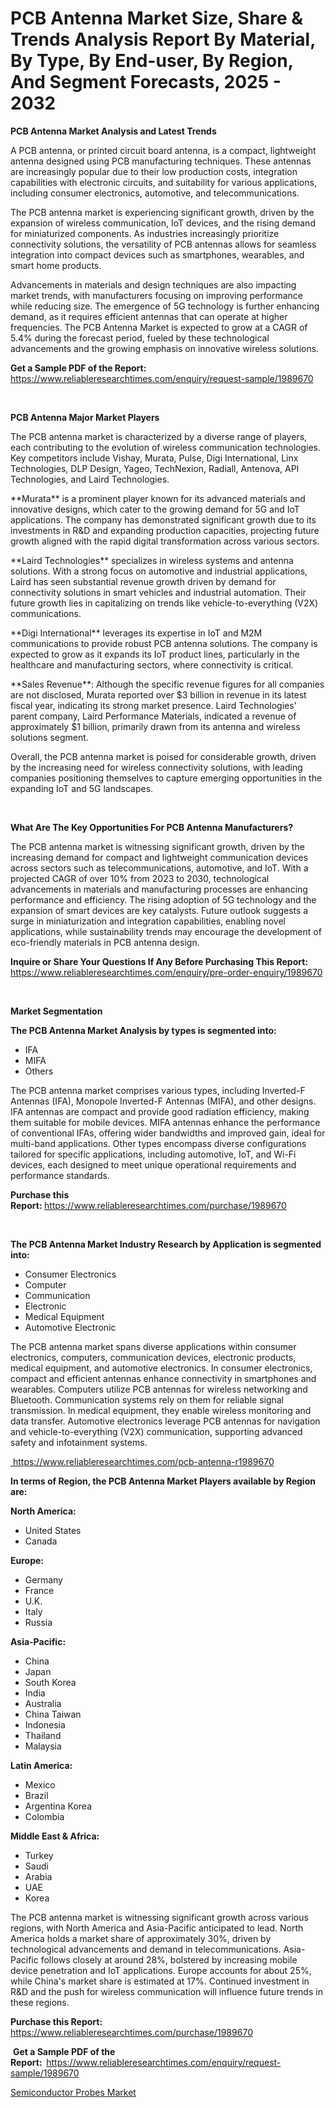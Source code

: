 <p><h1>PCB Antenna Market Size, Share & Trends Analysis Report By Material, By Type, By End-user, By Region, And Segment Forecasts, 2025 - 2032</h1></p><p><strong>PCB Antenna Market Analysis and Latest Trends</strong></p>
<p><p>A PCB antenna, or printed circuit board antenna, is a compact, lightweight antenna designed using PCB manufacturing techniques. These antennas are increasingly popular due to their low production costs, integration capabilities with electronic circuits, and suitability for various applications, including consumer electronics, automotive, and telecommunications.</p><p>The PCB antenna market is experiencing significant growth, driven by the expansion of wireless communication, IoT devices, and the rising demand for miniaturized components. As industries increasingly prioritize connectivity solutions, the versatility of PCB antennas allows for seamless integration into compact devices such as smartphones, wearables, and smart home products.</p><p>Advancements in materials and design techniques are also impacting market trends, with manufacturers focusing on improving performance while reducing size. The emergence of 5G technology is further enhancing demand, as it requires efficient antennas that can operate at higher frequencies. The PCB Antenna Market is expected to grow at a CAGR of 5.4% during the forecast period, fueled by these technological advancements and the growing emphasis on innovative wireless solutions.</p></p>
<p><strong>Get a Sample PDF of the Report:&nbsp;</strong> <a href="https://www.reliableresearchtimes.com/enquiry/request-sample/1989670?utm_campaign=3070&utm_medium=2&utm_source=Github&utm_content=ia&utm_term=06042025&utm_id=pcb-antenna">https://www.reliableresearchtimes.com/enquiry/request-sample/1989670</a></p>
<p>&nbsp;</p>
<p><strong>PCB Antenna Major Market Players</strong></p>
<p><p>The PCB antenna market is characterized by a diverse range of players, each contributing to the evolution of wireless communication technologies. Key competitors include Vishay, Murata, Pulse, Digi International, Linx Technologies, DLP Design, Yageo, TechNexion, Radiall, Antenova, API Technologies, and Laird Technologies.</p><p>**Murata** is a prominent player known for its advanced materials and innovative designs, which cater to the growing demand for 5G and IoT applications. The company has demonstrated significant growth due to its investments in R&D and expanding production capacities, projecting future growth aligned with the rapid digital transformation across various sectors.</p><p>**Laird Technologies** specializes in wireless systems and antenna solutions. With a strong focus on automotive and industrial applications, Laird has seen substantial revenue growth driven by demand for connectivity solutions in smart vehicles and industrial automation. Their future growth lies in capitalizing on trends like vehicle-to-everything (V2X) communications.</p><p>**Digi International** leverages its expertise in IoT and M2M communications to provide robust PCB antenna solutions. The company is expected to grow as it expands its IoT product lines, particularly in the healthcare and manufacturing sectors, where connectivity is critical.</p><p>**Sales Revenue**: Although the specific revenue figures for all companies are not disclosed, Murata reported over $3 billion in revenue in its latest fiscal year, indicating its strong market presence. Laird Technologies' parent company, Laird Performance Materials, indicated a revenue of approximately $1 billion, primarily drawn from its antenna and wireless solutions segment.</p><p>Overall, the PCB antenna market is poised for considerable growth, driven by the increasing need for wireless connectivity solutions, with leading companies positioning themselves to capture emerging opportunities in the expanding IoT and 5G landscapes.</p></p>
<p>&nbsp;</p>
<p><strong>What Are The Key Opportunities For PCB Antenna Manufacturers?</strong></p>
<p><p>The PCB antenna market is witnessing significant growth, driven by the increasing demand for compact and lightweight communication devices across sectors such as telecommunications, automotive, and IoT. With a projected CAGR of over 10% from 2023 to 2030, technological advancements in materials and manufacturing processes are enhancing performance and efficiency. The rising adoption of 5G technology and the expansion of smart devices are key catalysts. Future outlook suggests a surge in miniaturization and integration capabilities, enabling novel applications, while sustainability trends may encourage the development of eco-friendly materials in PCB antenna design.</p></p>
<p><strong>Inquire or Share Your Questions If Any Before Purchasing This Report:</strong> <a href="https://www.reliableresearchtimes.com/enquiry/pre-order-enquiry/1989670?utm_campaign=3070&utm_medium=2&utm_source=Github&utm_content=ia&utm_term=06042025&utm_id=pcb-antenna">https://www.reliableresearchtimes.com/enquiry/pre-order-enquiry/1989670</a></p>
<p>&nbsp;</p>
<p><strong>Market Segmentation</strong></p>
<p><strong>The PCB Antenna Market Analysis by types is segmented into:</strong></p>
<p><ul><li>IFA</li><li>MIFA</li><li>Others</li></ul></p>
<p><p>The PCB antenna market comprises various types, including Inverted-F Antennas (IFA), Monopole Inverted-F Antennas (MIFA), and other designs. IFA antennas are compact and provide good radiation efficiency, making them suitable for mobile devices. MIFA antennas enhance the performance of conventional IFAs, offering wider bandwidths and improved gain, ideal for multi-band applications. Other types encompass diverse configurations tailored for specific applications, including automotive, IoT, and Wi-Fi devices, each designed to meet unique operational requirements and performance standards.</p></p>
<p><strong>Purchase this Report:&nbsp;</strong><a href="https://www.reliableresearchtimes.com/purchase/1989670?utm_campaign=3070&utm_medium=2&utm_source=Github&utm_content=ia&utm_term=06042025&utm_id=pcb-antenna">https://www.reliableresearchtimes.com/purchase/1989670</a></p>
<p>&nbsp;</p>
<p><strong>The PCB Antenna Market Industry Research by Application is segmented into:</strong></p>
<p><ul><li>Consumer Electronics</li><li>Computer</li><li>Communication</li><li>Electronic</li><li>Medical Equipment</li><li>Automotive Electronic</li></ul></p>
<p><p>The PCB antenna market spans diverse applications within consumer electronics, computers, communication devices, electronic products, medical equipment, and automotive electronics. In consumer electronics, compact and efficient antennas enhance connectivity in smartphones and wearables. Computers utilize PCB antennas for wireless networking and Bluetooth. Communication systems rely on them for reliable signal transmission. In medical equipment, they enable wireless monitoring and data transfer. Automotive electronics leverage PCB antennas for navigation and vehicle-to-everything (V2X) communication, supporting advanced safety and infotainment systems.</p></p>
<p><a href="https://www.reliableresearchtimes.com/pcb-antenna-r1989670?utm_campaign=3070&utm_medium=2&utm_source=Github&utm_content=ia&utm_term=06042025&utm_id=pcb-antenna">&nbsp;https://www.reliableresearchtimes.com/pcb-antenna-r1989670</a></p>
<p><strong>In terms of Region, the PCB Antenna Market Players available by Region are:</strong></p>
<p>
    <p> <strong> North America: </strong>
        <ul>
            <li>United States</li>
            <li>Canada</li>
        </ul>
        </p> 
    <p> <strong> Europe: </strong>
        <ul>
            <li>Germany</li>
            <li>France</li>
            <li>U.K.</li>
            <li>Italy</li>
            <li>Russia</li>
        </ul>
        </p> 
    <p> <strong> Asia-Pacific: </strong>
        <ul>
            <li>China</li>
            <li>Japan</li>
            <li>South Korea</li>
            <li>India</li>
            <li>Australia</li>
            <li>China Taiwan</li>
            <li>Indonesia</li>
            <li>Thailand</li>
            <li>Malaysia</li>
        </ul>
        </p> 
    <p> <strong> Latin America: </strong>
        <ul>
            <li>Mexico</li>
            <li>Brazil</li>
            <li>Argentina Korea</li>
            <li>Colombia</li>
        </ul>
        </p> 
    <p> <strong> Middle East & Africa: </strong>
        <ul>
            <li>Turkey</li>
            <li>Saudi</li>
            <li>Arabia</li>
            <li>UAE</li>
            <li>Korea</li>
        </ul>
    </p>
    </p>
<p><p>The PCB antenna market is witnessing significant growth across various regions, with North America and Asia-Pacific anticipated to lead. North America holds a market share of approximately 30%, driven by technological advancements and demand in telecommunications. Asia-Pacific follows closely at around 28%, bolstered by increasing mobile device penetration and IoT applications. Europe accounts for about 25%, while China's market share is estimated at 17%. Continued investment in R&D and the push for wireless communication will influence future trends in these regions.</p></p>
<p><strong>Purchase this Report: </strong><a href="https://www.reliableresearchtimes.com/purchase/1989670?utm_campaign=3070&utm_medium=2&utm_source=Github&utm_content=ia&utm_term=06042025&utm_id=pcb-antenna">https://www.reliableresearchtimes.com/purchase/1989670</a></p>
<p>&nbsp;<strong>Get a Sample PDF of the Report:&nbsp;&nbsp;</strong><a href="https://www.reliableresearchtimes.com/enquiry/request-sample/1989670?utm_campaign=3070&utm_medium=2&utm_source=Github&utm_content=ia&utm_term=06042025&utm_id=pcb-antenna">https://www.reliableresearchtimes.com/enquiry/request-sample/1989670</a></p>
<p><strong></strong></p>
<p><p><a href="https://github.com/ivvrgibi/Market-Research-Report-List-1/blob/main/semiconductor-probes-market.md?utm_campaign=3070&utm_medium=2&utm_source=Github&utm_content=ia&utm_term=06042025&utm_id=pcb-antenna">Semiconductor Probes Market</a></p></p>